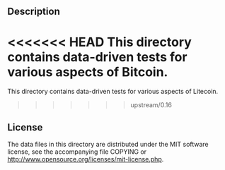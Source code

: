 Description
------------

<<<<<<< HEAD
This directory contains data-driven tests for various aspects of Bitcoin.
=======
This directory contains data-driven tests for various aspects of Litecoin.
>>>>>>> upstream/0.16

License
--------

The data files in this directory are distributed under the MIT software
license, see the accompanying file COPYING or
http://www.opensource.org/licenses/mit-license.php.

